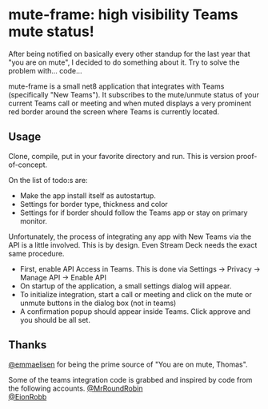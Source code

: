 # mute-frame: high visibility Teams mute status!

After being notified on basically every other standup for the last year that "you are on mute", I decided to do something about it. Try to solve the problem with... code...

mute-frame is a small net8 application that integrates with Teams (specifically "New Teams"). It subscribes to the mute/unmute status of your current Teams call or meeting and when muted displays a very prominent red border around the screen where Teams is currently located.

## Usage

Clone, compile, put in your favorite directory and run.
This is version proof-of-concept. 

On the list of todo:s are:
* Make the app install itself as autostartup.
* Settings for border type, thickness and color
* Settings for if border should follow the Teams app or stay on primary monitor.

Unfortunately, the process of integrating any app with New Teams via the API is a little involved. This is by design. Even Stream Deck needs the exact same procedure.
* First, enable API Access in Teams. This is done via Settings -> Privacy -> Manage API -> Enable API
* On startup of the application, a small settings dialog will appear. 
* To initialize integration, start a call or meeting and click on the mute or unmute buttons in the dialog box (not in teams)
* A confirmation popup should appear inside Teams. Click approve and you should be all set.

## Thanks

[@emmaelisen](https://www.github.com/emmaelisen) for being the prime source of "You are on mute, Thomas".

Some of the teams integration code is grabbed and inspired by code from the following accounts.
[@MrRoundRobin](https://github.com/MrRoundRobin)  
[@EionRobb](https://github.com/EionRobb)
